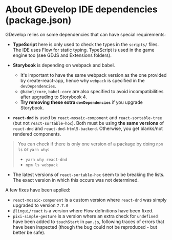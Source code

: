 # About GDevelop IDE dependencies (package.json)

GDevelop relies on some dependencies that can have special requirements:

- **TypeScript** here is only used to check the types in the `scripts/` files. The IDE uses Flow for static typing. TypeScript is used in the game engine too (see GDJS and Extensions folders).

- **Storybook** is depending on webpack and babel.

  - It's important to have the same webpack version as the one provided by create-react-app, hence why `webpack` is specified in the `devDependencies`.
  - `@babel/core`, `babel-core` are also specified to avoid incompatibilities after upgrading to Storybook 4.
  - **Try removing these extra `devDependencies`** if you upgrade Storybook.

- **`react-dnd`** is used by `react-mosaic-component` and `react-sortable-tree` (but not `react-sortable-hoc`). Both must be using **the same versions** of `react-dnd` and `react-dnd-html5-backend`. Otherwise, you get blanks/not rendered components.

> You can check if there is only one version of a package by doing `npm ls` or `yarn why`:
>
> - `yarn why react-dnd`
> - `npm ls webpack`

- The latest versions of `react-sortable-hoc` seem to be breaking the lists. The exact version in which this occurs was not determined.

A few fixes have been applied:

- `react-mosaic-component` is a custom version where `react-dnd` was simply upgraded to version `7.7.0`
- `@lingui/react` is a version where Flow definitions have been fixed.
- `pixi-simple-gesture` is a version where an extra check for `undefined` have been added to `touchStart` in `pan.js`, following traces of errors that have been inspected (though the bug could not be reproduced - but better be safe).
